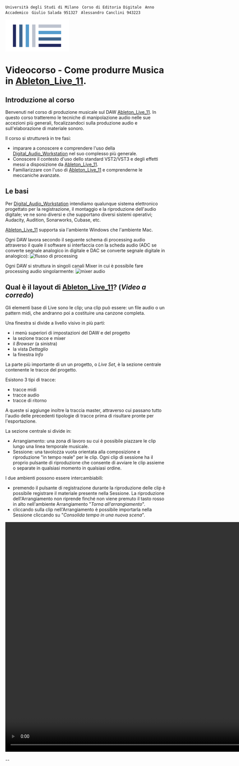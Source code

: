 
`` Università degli Studi di Milano ``
`` Corso di Editoria Digitale`` 
`` Anno Accademico``
`` Giulio Salada 951327`` 
`` Alessandro Canclini 943223`` 


<img src="../img/Cicon.png" alt="Course logo" width="200"/>

# Videocorso - Come produrre Musica in [Ableton_Live_11].

## Introduzione al corso

Benvenuti nel corso di produzione musicale sul DAW [Ableton_Live_11].
In questo corso tratteremo le tecniche di manipolazione audio nelle sue accezioni più generali, focalizzandoci sulla produzione audio e sull'elaborazione di materiale sonoro.

Il corso si strutturerà in tre fasi: 
- imparare a conoscere e comprendere l'uso della [Digital_Audio_Workstation] nel suo complesso più generale.
- Conoscere il contesto d'uso dello standard VST2/VST3 e degli effetti messi a disposizione da [Ableton_Live_11].
- Familiarizzare con l'uso di [Ableton_Live_11] e comprenderne le meccaniche avanzate.

## Le basi
Per [Digital_Audio_Workstation] intendiamo qualunque sistema elettronico progettato per la registrazione, il montaggio e la riproduzione dell'audio digitale; ve ne sono diversi e che supportano diversi sistemi operativi; Audacity, Audition, Sonarworks, Cubase, etc.

[Ableton_Live_11] supporta sia l'ambiente Windows che l'ambiente Mac.

Ogni DAW lavora secondo il seguente schema di processing audio attraverso il quale il software si interfaccia con la scheda audio (ADC se converte segnale analogico in digitale e DAC se converte segnale digitale in analogico):
![flusso di processing](img/1procDAW.jpeg)

Ogni DAW si struttura in singoli canali Mixer in cui è possibile fare processing audio singolarmente:
![mixer audio](img/1mixerDAW.jpeg)

## Qual è il layout di [Ableton_Live_11]?  (_Video a corredo_)

Gli elementi base di Live sono le clip; una clip può essere: un file audio o un pattern midi, che andranno poi a costituire una canzone completa. 

Una finestra si divide a livello visivo in più parti:
- i menù superiori di impostazioni del DAW e del progetto
- la sezione tracce e mixer
- il _Browser_ (a sinistra)
- la vista _Dettaglio_
- la finestra _Info_

<!--
la prima barra superiore bianca di impostazione racchiude una serie di impostazioni per: 
- File: aprire/chiudere progetti, salvare lo stato di un progetto, esplorarne i files, esportarne il contenuto
- Modifica: modificare il contenuto selezionato del progetto
- Crea: inserire nuovi elementi nel progetto
- visualizza: modificare gli elementi visibili nell'interfaccia del progetto
- opzioni: modificare le impostazioni del progetto
  - campo preferenze 
- aiuto: visualizzare informazioni sul Daw o consultarne il manuale operativo.

La finestra info permette, puntando col mouse so un oggetto di vederne una breve descrizione. Questa stessa descrizione, per alcuni oggetti come dispositivi, è modificabile.
-->

La parte più importante di un un progetto, o _Live Set_, è la sezione centrale contenente le tracce del progetto. 

Esistono 3 tipi di tracce: 
 - tracce midi
 - tracce audio
 - tracce di ritorno

A queste si aggiunge inoltre la traccia master, attraverso cui passano tutto l'audio delle precedenti tipologie di tracce prima di risultare pronte per l'esportazione.

La sezione centrale si divide in: 
- Arrangiamento: una zona di lavoro su cui è possibile piazzare le clip lungo una linea temporale musicale. 
- Sessione: una tavolozza vuota orientata alla composizione e riproduzione "in tempo reale" per le clip. 
Ogni clip di sessione ha il proprio pulsante di riproduzione che consente di avviare le clip assieme o separate in qualsiasi momento in qualsiasi ordine.

I due ambienti possono essere intercambiabili: 
- premendo il pulsante di registrazione durante la riproduzione delle clip è possibile registrare il materiale presente nella Sessione. La riproduzione dell'Arrangiamento non riprende finché non viene premuto il tasto rosso in alto nell'ambiente Arrangiamento "_Torna all'arrangiamento_".
- cliccando sulla clip nell'Arrangiamento è possibile importarla nella Sessione cliccando su "_Consolida tempo in una nuova scena_". 

<!--
[![Watch the video](https://i.imgur.com/vKb2F1B.png)](/Lezioni/video/MyVideo.mov)

<img src="/Lezioni/video/MyVideo.mov" alt="Video">
-->

<video width="1280" height="720" controls>
  <source src="video/Video1.mp4" type="video/mp4">
  Your reader does not support the video tag.
</video>

<!--
https://user-images.githubusercontent.com/116346078/214081401-a4fe6133-c067-4ee6-b012-a18859cdcb23.mov
-->



[Digital_Audio_Workstation]: https://it.wikipedia.org/wiki/Workstation_audio_digitale
[Ableton_Live_11]: https://www.ableton.com/en/live
[Ableton]: https://www.ableton.com/
[Manuale_Ableton]: https://help.ableton.com/hc/en-us/articles/206769450-Live-Manual
--
